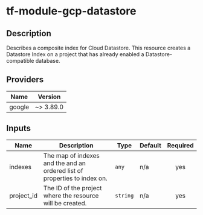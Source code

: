 # tf-module-gcp-datastore

## Description

Describes a composite index for Cloud Datastore. This resource creates a Datastore Index on a project that has already enabled a Datastore-compatible database.

## Providers

| Name | Version |
|------|---------|
| google | ~> 3.89.0 |

## Inputs

| Name | Description | Type | Default | Required |
|------|-------------|------|---------|:-----:|
| indexes |The map of indexes and the and an ordered list of properties to index on. | `any` | n/a | yes |
| project\_id | The ID of the project where the resource will be created. | `string` | n/a | yes |
